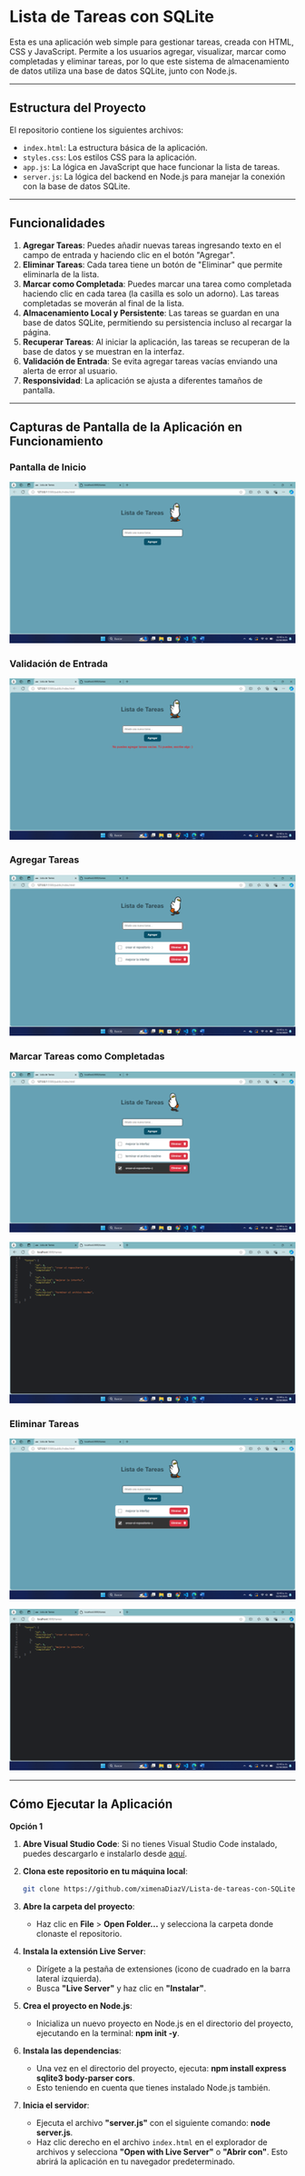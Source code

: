 # Lista de Tareas con SQLite

Esta es una aplicación web simple para gestionar tareas, creada con HTML, CSS y JavaScript. Permite a los usuarios agregar, visualizar, marcar como completadas y eliminar tareas, por lo que este sistema de almacenamiento de datos utiliza una base de datos SQLite, junto con Node.js.

---

## Estructura del Proyecto

El repositorio contiene los siguientes archivos:

- `index.html`: La estructura básica de la aplicación.
- `styles.css`: Los estilos CSS para la aplicación.
- `app.js`: La lógica en JavaScript que hace funcionar la lista de tareas.
- `server.js`: La lógica del backend en Node.js para manejar la conexión con la base de datos SQLite.


---

## Funcionalidades

1. **Agregar Tareas**: Puedes añadir nuevas tareas ingresando texto en el campo de entrada y haciendo clic en el botón "Agregar".
2. **Eliminar Tareas**: Cada tarea tiene un botón de "Eliminar" que permite eliminarla de la lista.
3. **Marcar como Completada**: Puedes marcar una tarea como completada haciendo clic en cada tarea (la casilla es solo un adorno). Las tareas completadas se moverán al final de la lista.
4. **Almacenamiento Local y Persistente**: Las tareas se guardan en una base de datos SQLite, permitiendo su persistencia incluso al recargar la página.
5. **Recuperar Tareas**: Al iniciar la aplicación, las tareas se recuperan de la base de datos y se muestran en la interfaz.
6. **Validación de Entrada**: Se evita agregar tareas vacías enviando una alerta de error al usuario.
7. **Responsividad**: La aplicación se ajusta a diferentes tamaños de pantalla.


---

## Capturas de Pantalla de la Aplicación en Funcionamiento

### Pantalla de Inicio
![Pantalla de Inicio](public/assets/img/inicio.png)

### Validación de Entrada
![Validación de Entrada](public/assets/img/validacion.png)

### Agregar Tareas
![Agregar Tareas](public/assets/img/agregar_tareas.png)

### Marcar Tareas como Completadas
![Marcar Completada](public/assets/img/marcar_completada.png)

![Marcar Completada en la Base de Datos](public/assets/img/marcar_completada2.png)

### Eliminar Tareas
![Eliminar Tarea](public/assets/img/eliminar.png)

![Eliminar Tarea en la Base de Datos](public/assets/img/eliminar2.png)

---

## Cómo Ejecutar la Aplicación

**Opción 1**

1. **Abre Visual Studio Code**:
   Si no tienes Visual Studio Code instalado, puedes descargarlo e instalarlo desde [aquí](https://code.visualstudio.com/).

2. **Clona este repositorio en tu máquina local**:
   ```bash
   git clone https://github.com/ximenaDiazV/Lista-de-tareas-con-SQLite.git

3. **Abre la carpeta del proyecto**:
   - Haz clic en **File** > **Open Folder...** y selecciona la carpeta donde clonaste el repositorio.

4. **Instala la extensión Live Server**:
   - Dirígete a la pestaña de extensiones (icono de cuadrado en la barra lateral izquierda).
   - Busca **"Live Server"** y haz clic en **"Instalar"**.

5. **Crea el proyecto en Node.js**:
   - Inicializa un nuevo proyecto en Node.js en el directorio del proyecto, ejecutando en la terminal:  **npm init -y**.

6. **Instala las dependencias**:
   - Una vez en el directorio del proyecto, ejecuta: **npm install express sqlite3 body-parser cors**. 
   - Esto teniendo en cuenta que tienes instalado Node.js también.

7. **Inicia el servidor**:
   - Ejecuta el archivo **"server.js"** con el siguiente comando: **node server.js**.
   - Haz clic derecho en el archivo `index.html` en el explorador de archivos y selecciona **"Open with Live Server"** o **"Abrir con"**. Esto abrirá la aplicación en tu navegador predeterminado.

